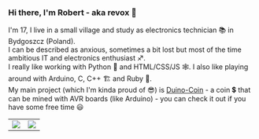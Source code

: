 ### Hi there, I'm Robert - aka revox 👋 
I'm 17, I live in a small village and study as electronics technician :books: in Bydgoszcz (Poland).<br>
I can be described as anxious, sometimes a bit lost but most of the time ambitious IT and electronics enthusiast ♐.<br>
I really like working with Python :snake: and HTML/CSS/JS :spider_web:. I also like playing around with Arduino, C, C++ 🏗️ and Ruby :gem:.<br>
My main project (which I'm kinda proud of 😎) is [Duino-Coin](https://duinocoin.com) - a coin 💲 that can be mined with AVR boards (like Arduino) - you can check it out if you have some free time :smiley:

<table>
  <tr>
    <td>
      <img align="center" src="https://github-readme-stats.vercel.app/api/top-langs/?username=revoxhere&theme=radical" />
    </td>
    <td>
      <img align="center" src="https://github-readme-stats.vercel.app/api?username=revoxhere&show_icons=true&theme=radical" />
    </td>
  </tr>
</table>
